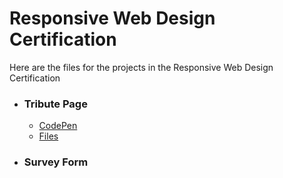 # Responsive Web Design Certification

Here are the files for the projects in the Responsive Web Design Certification 

- ### Tribute Page 
    - [CodePen](https://codepen.io/pumacens/pen/VwLVjGy)
    - [Files](./Responsive-Web-Design/Tribute-Page)

- ### Survey Form